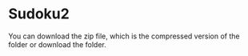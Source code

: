 # Sudoku2

You can download the zip file, which is the compressed version of the folder or download the folder.
